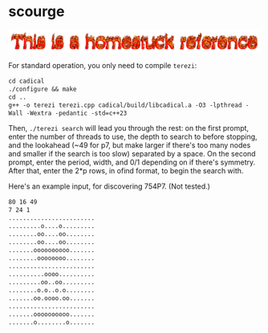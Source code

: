 # scourge

![](scripts/test.gif)

For standard operation, you only need to compile `terezi`:

```
cd cadical
./configure && make
cd ..
g++ -o terezi terezi.cpp cadical/build/libcadical.a -O3 -lpthread -Wall -Wextra -pedantic -std=c++23
```

Then, `./terezi search` will lead you through the rest: on the first prompt, enter the number of threads to use, the depth to search to before stopping, and the lookahead (~49 for p7, but make larger if there's too many nodes and smaller if the search is too slow) separated by a space. On the second prompt, enter the period, width, and 0/1 depending on if there's symmetry. After that, enter the 2*p rows, in ofind format, to begin the search with.

Here's an example input, for discovering 754P7. (Not tested.)

```
80 16 49
7 24 1
........................
.........o....o.........
........oo....oo........
........oo....oo........
.......oooooooooo.......
........oooooooo........
........................
..........oooo..........
.........oo..oo.........
........o.o..o.o........
.......oo.oooo.oo.......
........................
.......oooooooooo.......
.......o........o.......
```